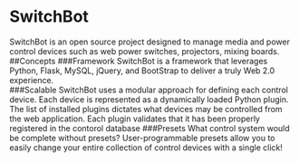 # SwitchBot
SwitchBot is an open source project designed to manage media and power control devices such as web power switches, projectors, mixing boards. 
##Concepts
###Framework 
SwitchBot is a framework that leverages Python, Flask, MySQL, jQuery, and BootStrap to deliver a truly Web 2.0 experience.  
###Scalable
SwitchBot uses a modular approach for defining each control device.  Each device is represented as a dynamically loaded Python plugin.  The list of installed plugins dictates what devices may be controlled from the web application.  Each plugin validates that it has been properly registered in the contorol database
###Presets
What control system would be complete without presets?  User-programmable presets allow you to easily change your entire collection of control devices with a single click!